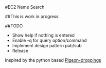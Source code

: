 #EC2 Name Search

##This is work in progress

##TODO
*   Show help if nothing is entered
*   Enable -q for query option/command
*   Implement design pattern pub/sub
*   Release

Inspired by the python based [Pigeon-droppings](https://github.com/jujhars13/pigeon-droppings "Pigeon Droppings")
